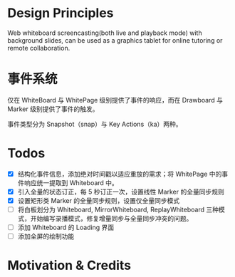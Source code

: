 # Design Principles

Web whiteboard screencasting(both live and playback mode) with background slides, can be used as a graphics tablet for online tutoring or remote collaboration.

# 事件系统

仅在 WhiteBoard 与 WhitePage 级别提供了事件的响应，而在 Drawboard 与 Marker 级别提供了事件的触发。

事件类型分为 Snapshot（snap）与 Key Actions（ka）两种。

# Todos

- [x] 结构化事件信息，添加绝对时间戳以适应重放的需求；将 WhitePage 中的事件响应统一提取到 Whiteboard 中。
- [x] 引入全量的状态订正，每 5 秒订正一次，设置线性 Marker 的全量同步规则
- [x] 设置矩形类 Marker 的全量同步规则，设置仅全量同步模式
- [ ] 将白板划分为 Whiteboard, MirrorWhiteboard, ReplayWhiteboard 三种模式，开始编写录播模式，修复增量同步与全量同步冲突的问题。
- [ ] 添加 Whiteboard 的 Loading 界面
- [ ] 添加全屏的绘制功能

# Motivation & Credits
